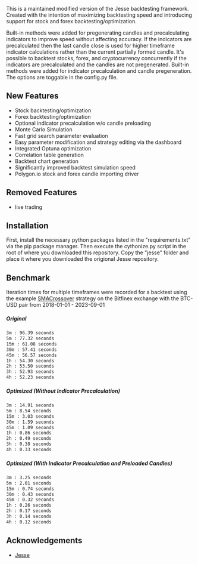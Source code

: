 This is a maintained modified version of the Jesse backtesting framework. Created with the intention of maximizing backtesting speed and introducing support for stock and forex backtesting/optimization.

 Built-in methods were added for pregenerating candles and precalculating indicators to improve speed without affecting accuracy. If the indicators are precalculated then the last candle close is used for higher timeframe indicator calculations rather than the current partially formed candle. It's possible to backtest stocks, forex, and cryptocurrency concurrently if the indicators are precalculated and the candles are not pregenerated. Built-in methods were added for indicator precalculation and candle pregeneration. The options are toggable in the config.py file. 

## New Features

* Stock backtesting/optimization 
* Forex backtesting/optimization
* Optional indicator precalculation w/o candle preloading
* Monte Carlo Simulation
* Fast grid search parameter evaluation
* Easy parameter modification and strategy editing via the dashboard
* Integrated Optuna optimization
* Correlation table generation
* Backtest chart generation
* Significantly improved backtest simulation speed
* Polygon.io stock and forex candle importing driver

## Removed Features

* live trading

## Installation 

First, install the necessary python packages listed in the "requirements.txt" via the pip package manager. Then execute the cythonize.py script in the root of where you downloaded this repository. Copy the "jesse" folder and place it where you downloaded the origional Jesse repository. 


## Benchmark

Iteration times for multiple timeframes were recorded for a backtest using the example [SMACrossover](https://github.com/jesse-ai/example-strategies/blob/master/SMACrossover/__init__.py) strategy on the Bitfinex exchange with the BTC-USD pair from 2018-01-01 - 2023-09-01
##### Original 

```bash
3m : 96.39 seconds 
5m : 77.32 seconds
15m : 61.08 seconds
30m : 57.41 seconds
45m : 56.57 seconds
1h : 54.30 seconds
2h : 53.50 seconds
3h : 52.93 seconds
4h : 52.23 seconds
```

##### Optimized (Without Indicator Precalculation)

```bash
3m : 14.91 seconds 
5m : 8.54 seconds
15m : 3.03 seconds
30m : 1.59 seconds
45m : 1.09 seconds
1h : 0.86 seconds 
2h : 0.49 seconds
3h : 0.38 seconds
4h : 0.33 seconds
```

##### Optimized (With Indicator Precalculation and Preloaded Candles)

```bash
3m : 3.25 seconds
5m : 2.01 seconds
15m : 0.74 seconds 
30m : 0.43 seconds
45m : 0.32 seconds
1h : 0.26 seconds
2h : 0.17 seconds
3h : 0.14 seconds
4h : 0.12 seconds
```

## Acknowledgements

 - [Jesse](https://github.com/jesse-ai/jesse)
